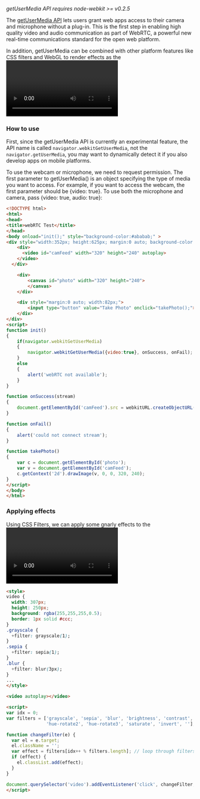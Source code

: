 _getUserMedia API requires node-webkit >= v0.2.5_

The [getUserMedia API](http://www.html5rocks.com/en/tutorials/getusermedia/intro/) lets users grant web apps access to their camera and microphone without a plug-in. This is the first step in enabling high quality video and audio communication as part of WebRTC, a powerful new real-time communications standard for the open web platform.

In addition, getUserMedia can be combined with other platform features like CSS filters and WebGL to render effects as the <video> is captured. For example, you can [rotate the video and add hipstery filters](http://www.youtube.com/watch?v=PNzmXDa1JLA), [play a xylophone with motion detection](http://www.soundstep.com/blog/experiments/jsdetection/), [try on glasses with face detection](http://neave.github.com/face-detection/), and [step into a photobooth with crazy effects like “Snow” and “Fire”](http://neave.com/webcam/html5/). The good news is, those features are all possible in node-webkit.

### How to use

First, since the getUserMedia API is currently an experimental feature, the API name is called `navigator.webkitGetUserMedia`, not the `navigator.getUserMedia`, you may want to dynamically detect it if you also develop apps on mobile platforms.

To use the webcam or microphone, we need to request permission. The first parameter to getUserMedia() is an object specifying the type of media you want to access. For example, if you want to access the webcam, the first parameter should be {video: true}. To use both the microphone and camera, pass {video: true, audio: true}:

```html
<!DOCTYPE html>
<html>
<head>
<title>webRTC Test</title>
</head>
<body onload="init();" style="background-color:#ababab;" >
<div style="width:352px; height:625px; margin:0 auto; background-color:#fff;" >
    <div>
      <video id="camFeed" width="320" height="240" autoplay>
    </video>
  </div>

    <div>
        <canvas id="photo" width="320" height="240">
        </canvas>
    </div>

    <div style="margin:0 auto; width:82px;">
        <input type="button" value="Take Photo" onclick="takePhoto();">
    </div>
</div>
<script>
function init()
{
    if(navigator.webkitGetUserMedia)
    {
        navigator.webkitGetUserMedia({video:true}, onSuccess, onFail);
    }
    else
    {
        alert('webRTC not available');
    }
}

function onSuccess(stream)
{
    document.getElementById('camFeed').src = webkitURL.createObjectURL(stream);
}

function onFail()
{
    alert('could not connect stream');
}

function takePhoto()
{
    var c = document.getElementById('photo');
    var v = document.getElementById('camFeed');
    c.getContext('2d').drawImage(v, 0, 0, 320, 240);
}
</script>
</body>
</html>
```

### Applying effects

Using CSS Filters, we can apply some gnarly effects to the <video> as it is captured:

```html
<style>
video {
  width: 307px;
  height: 250px;
  background: rgba(255,255,255,0.5);
  border: 1px solid #ccc;
}
.grayscale {
  +filter: grayscale(1);
}
.sepia {
  +filter: sepia(1);
}
.blur {
  +filter: blur(3px);
}
...
</style>

<video autoplay></video>

<script>
var idx = 0;
var filters = ['grayscale', 'sepia', 'blur', 'brightness', 'contrast', 'hue-rotate',
               'hue-rotate2', 'hue-rotate3', 'saturate', 'invert', ''];

function changeFilter(e) {
  var el = e.target;
  el.className = '';
  var effect = filters[idx++ % filters.length]; // loop through filters.
  if (effect) {
    el.classList.add(effect);
  }
}

document.querySelector('video').addEventListener('click', changeFilter, false);
</script>
```